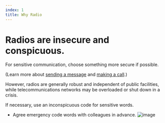```yaml
---
index: 1
title: Why Radio
---
```

# Radios are insecure and conspicuous. 

For sensitive communication, choose something more secure if possible. 

(Learn more about [sending a message](umbrella://communications/sending-a-message) and
[making a call](umbrella://communications/making-a-call).) 

However, radios are generally robust and independent of public facilities, while telecommunications networks may be overloaded or shut down in a crisis.

If necessary, use an inconspicuous code for sensitive words.

*	Agree emergency code words with colleagues in advance.
![image](radios.png)